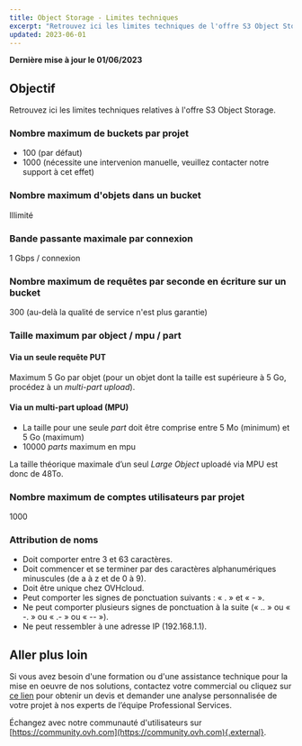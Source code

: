 ```yaml
---
title: Object Storage - Limites techniques
excerpt: "Retrouvez ici les limites techniques de l'offre S3 Object Storage"
updated: 2023-06-01
---
```


**Dernière mise à jour le 01/06/2023**

## Objectif

Retrouvez ici les limites techniques relatives à l'offre S3 Object Storage.

### Nombre maximum de buckets par projet

- 100 (par défaut)
- 1000 (nécessite une intervenion manuelle, veuillez contacter notre support à cet effet)

### Nombre maximum d'objets dans un bucket

Illimité

### Bande passante maximale par connexion

1 Gbps / connexion

### Nombre maximum de requêtes par seconde en écriture sur un bucket

300 (au-delà la qualité de service n'est plus garantie)

### Taille maximum par object / mpu / part

#### Via un seule requête PUT

Maximum 5 Go par objet (pour un objet dont la taille est supérieure à 5 Go, procédez à un *multi-part upload*).

#### Via un multi-part upload (MPU)

- La taille pour une seule *part* doit être comprise entre 5 Mo (minimum) et 5 Go (maximum)
- 10000 *parts* maximum en mpu

La taille théorique maximale d’un seul *Large Object* uploadé via MPU est donc de 48To.

### Nombre maximum de comptes utilisateurs par projet

1000

### Attribution de noms

- Doit comporter entre 3 et 63 caractères.
- Doit commencer et se terminer par des caractères alphanumériques minuscules (de a à z et de 0 à 9).
- Doit être unique chez OVHcloud.
- Peut comporter les signes de ponctuation suivants : « . » et « - ».
- Ne peut comporter plusieurs signes de ponctuation à la suite (« .. » ou « -. » ou « .- » ou « -- »).
- Ne peut ressembler à une adresse IP (192.168.1.1).

## Aller plus loin

Si vous avez besoin d'une formation ou d'une assistance technique pour la mise en oeuvre de nos solutions, contactez votre commercial ou cliquez sur [ce lien](https://www.ovhcloud.com/fr/professional-services/) pour obtenir un devis et demander une analyse personnalisée de votre projet à nos experts de l’équipe Professional Services.

Échangez avec notre communauté d'utilisateurs sur [https://community.ovh.com](https://community.ovh.com){.external}.
